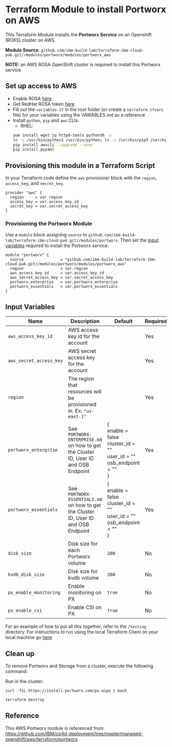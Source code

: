 # Terraform Module to install Portworx on AWS

This Terraform Module installs the **Portworx Service** on an Openshift (ROKS) cluster on AWS.

**Module Source**: `github.com/ibm-build-lab/terraform-ibm-cloud-pak.git//modules/portworx/modules/portworx_aws`

**NOTE:** an AWS ROSA OpenShift cluster is required to install this Portworx service.

## Set up access to AWS

* Enable ROSA [here](https://console.aws.amazon.com/rosa/home)
* Get RedHat ROSA token [here](https://cloud.redhat.com/openshift/token/rosa)
* Fill out the `variables.tf` in the root folder (or create a `terraform.tfvars` file) for your variables using the VARIABLES.md as a reference
* Install `python`, `pip` and `aws` CLIs:
  * RHEL:
  ```bash
  yum install wget jq httpd-tools python36 -y
  ln -s /usr/bin/python3 /usr/bin/python; ln -s /usr/bin/pip3 /usr/bin/pip
  pip install awscli --upgrade --user
  pip install pyyaml
  ```

## Provisioning this module in a Terraform Script

In your Terraform code define the `aws` provisioner block with the `region`, `access_key`, and `secret_key`.

```hcl
provider "aws" {
  region     = var.region
  access_key = var.access_key_id
  secret_key = var.secret_access_key
}
```

### Provisioning the Portworx Module

Use a `module` block assigning `source` to `github.com/ibm-build-lab/terraform-ibm-cloud-pak.git//modules/portworx`. Then set the [input variables](#input-variables) required to install the Portworx service.

```hcl
module "portworx" {
  source                = "github.com/ibm-build-lab/terraform-ibm-cloud-pak.git//modules/portworx/modules/portworx_aws"
  region                = var.region
  aws_access_key_id     = var.access_key_id
  aws_secret_access_key = var.secret_access_key
  portworx_enterprise   = var.portworx_enterprise
  portworx_essentials   = var.portworx_essentials
}
```

## Input Variables

| Name                           | Description                                                                                                                                                                                                                | Default | Required |
| ------------------------------ | -------------------------------------------------------------------------------------------------------------------------------------------------------------------------------------------------------------------------- | ------- | -------- |
| `aws_access_key_id`            | AWS access key id for the account |  | Yes       |
| `aws_secret_access_key`        | AWS secret access key for the account |  | Yes       |
| `region`                       | The region that resources will be provisioned in. Ex: `"us-east-1"` |         | Yes      |
| `portworx_enterprise`          | See `PORTWORX-ENTERPRISE.md` on how to get the Cluster ID, User ID and OSB Endpoint | { <br /> enable = false <br /> cluster_id = "" <br /> user_id = "" <br />  osb_endpoint = "" <br />} | Yes       |
| `portworx_essentials`          | See `PORTWORX-ESSENTIALS.md` on how to get the Cluster ID, User ID and OSB Endpoint  | { <br /> enable = false <br /> cluster_id = "" <br /> user_id = "" <br />  osb_endpoint = "" <br />}| Yes       |
| `disk_size`                    | Disk size for each Portworx volume  | `200` | No       |
| `kvdb_disk_size`               | Disk size for kvdb volume  | `200` | No       |
| `px_enable_monitoring`         | Enable monitoring on PX  | `true` | No       |
| `px_enable_csi`                | Enable CSI on PX  | `true` | No       |


For an example of how to put all this together, refer to the `/testing` directory. For instructions to run using the local Terraform Client on your local machine go [here](../../../Using_Terraform.md)

## Clean up

To remove Portworx and Storage from a cluster, execute the following command:

Run in the cluster:

    curl -fsL https://install.portworx.com/px-wipe | bash


```bash
terraform destroy
```


## Reference

This AWS Portworx module is referenced from https://github.com/IBM/cp4d-deployment/tree/master/managed-openshift/aws/terraform/portworx.
